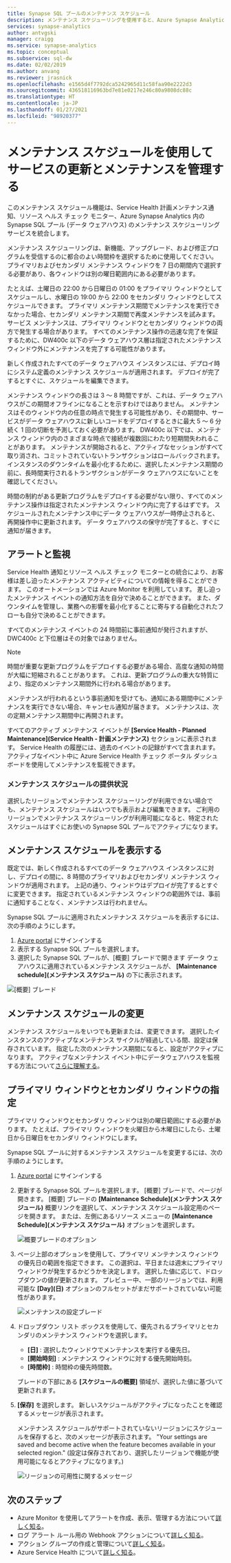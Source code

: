 ```yaml
---
title: Synapse SQL プールのメンテナンス スケジュール
description: メンテナンス スケジューリングを使用すると、Azure Synapse Analytics で新機能のロールアウト、アップグレード、パッチを行うために必要な予定メンテナンス イベントを計画することができます。
services: synapse-analytics
author: antvgski
manager: craigg
ms.service: synapse-analytics
ms.topic: conceptual
ms.subservice: sql-dw
ms.date: 02/02/2019
ms.author: anvang
ms.reviewer: jrasnick
ms.openlocfilehash: e1565d4f7792dca5242965d11c58faa90e2222d3
ms.sourcegitcommit: 436518116963bd7e81e0217e246c80a9808dc88c
ms.translationtype: HT
ms.contentlocale: ja-JP
ms.lasthandoff: 01/27/2021
ms.locfileid: "98920377"
---
```

# <a name="use-maintenance-schedules-to-manage-service-updates-and-maintenance"></a>メンテナンス スケジュールを使用してサービスの更新とメンテナンスを管理する

このメンテナンス スケジュール機能は、Service Health 計画メンテナンス通知、リソース ヘルス チェック モニター、Azure Synapse Analytics 内の Synapse SQL プール (データ ウェアハウス) のメンテナンス スケジューリング サービスを統合します。

メンテナンス スケジューリングは、新機能、アップグレード、および修正プログラムを受信するのに都合のよい時間枠を選択するために使用してください。 プライマリおよびセカンダリ メンテナンス ウィンドウを 7 日の期間内で選択する必要があり、各ウィンドウは別の曜日範囲内にある必要があります。

たとえば、土曜日の 22:00 から日曜日の 01:00 をプライマリ ウィンドウとしてスケジュールし、水曜日の 19:00 から 22:00 をセカンダリ ウィンドウとしてスケジュールできます。 プライマリ メンテナンス期間でメンテナンスを実行できなかった場合、セカンダリ メンテナンス期間で再度メンテナンスを試みます。 サービス メンテナンスは、プライマリ ウィンドウとセカンダリ ウィンドウの両方で発生する場合があります。 すべてのメンテナンス操作の迅速な完了を保証するために、DW400c 以下のデータ ウェアハウス層は指定されたメンテナンス ウィンドウ外にメンテナンスを完了する可能性があります。

新しく作成されたすべてのデータ ウェアハウス インスタンスには、デプロイ時にシステム定義のメンテナンス スケジュールが適用されます。 デプロイが完了するとすぐに、スケジュールを編集できます。

メンテナンス ウィンドウの長さは 3 ～ 8 時間ですが、これは、データ ウェアハウスがこの期間オフラインになることを示すわけではありません。 メンテナンスはそのウィンドウ内の任意の時点で発生する可能性があり、その期間中、サービスがデータ ウェアハウスに新しいコードをデプロイするときに最大 5 ～ 6 分続く 1 回の切断を予測しておく必要があります。 DW400c 以下では、メンテナンス ウィンドウ内のさまざまな時点で接続が複数回にわたり短期間失われることがあります。 メンテナンスが開始されると、アクティブなセッションがすべて取り消され、コミットされていないトランザクションはロールバックされます。 インスタンスのダウンタイムを最小化するために、選択したメンテナンス期間の前に、長時間実行されるトランザクションがデータ ウェアハウスにないことを確認してください。

時間の制約がある更新プログラムをデプロイする必要がない限り、すべてのメンテナンス操作は指定されたメンテナンス ウィンドウ内に完了するはずです。 スケジュールされたメンテナンス中にデータ ウェアハウスが一時停止されると、再開操作中に更新されます。 データ ウェアハウスの保守が完了すると、すぐに通知が届きます。

## <a name="alerts-and-monitoring"></a>アラートと監視

Service Health 通知とリソース ヘルス チェック モニターとの統合により、お客様は差し迫ったメンテナンス アクティビティについての情報を得ることができます。 このオートメーションでは Azure Monitor を利用しています。 差し迫ったメンテナンス イベントの通知方法を自分で決めることができます。 また、ダウンタイムを管理し、業務への影響を最小化することに寄与する自動化されたフローも自分で決めることができます。

すべてのメンテナンス イベントの 24 時間前に事前通知が発行されますが、DWC400c と下位層はその対象ではありません。

> [!NOTE]
> 時間が重要な更新プログラムをデプロイする必要がある場合、高度な通知の時間が大幅に短縮されることがあります。 これは、更新プログラムの重大な特質により、指定のメンテナンス期間外に行われる場合があります。

メンテナンスが行われるという事前通知を受けても、通知にある期間中にメンテナンスを実行できない場合、キャンセル通知が届きます。 メンテナンスは、次の定期メンテナンス期間中に再開されます。

すべてのアクティブ メンテナンス イベントが **[Service Health - Planned Maintenance]\(Service Health - 計画メンテナンス\)** セクションに表示されます。 Service Health の履歴には、過去のイベントの記録がすべて含まれます。 アクティブなイベント中に Azure Service Health チェック ポータル ダッシュボードを使用してメンテナンスを監視できます。

### <a name="maintenance-schedule-availability"></a>メンテナンス スケジュールの提供状況

選択したリージョンでメンテナンス スケジューリングが利用できない場合でも、メンテナンス スケジュールはいつでも表示および編集できます。 ご利用のリージョンでメンテナンス スケジューリングが利用可能になると、特定されたスケジュールはすぐにお使いの Synapse SQL プールでアクティブになります。

## <a name="view-a-maintenance-schedule"></a>メンテナンス スケジュールを表示する

既定では、新しく作成されるすべてのデータ ウェアハウス インスタンスに対し、デプロイの間に、8 時間のプライマリおよびセカンダリ メンテナンス ウィンドウが適用されます。 上記の通り、ウィンドウはデプロイが完了するとすぐに変更できます。 指定されているメンテナンス ウィンドウの範囲外では、事前に通知することなく、メンテナンスは行われません。

Synapse SQL プールに適用されたメンテナンス スケジュールを表示するには、次の手順のようにします。

1. [Azure portal](https://portal.azure.com/) にサインインする
2. 表示する Synapse SQL プールを選択します。
3. 選択した Synapse SQL プールが、[概要] ブレードで開きます データ ウェアハウスに適用されているメンテナンス スケジュールが、 **[Maintenance schedule]\(メンテナンス スケジュール\)** の下に表示されます。

![[概要] ブレード](./media/maintenance-scheduling/clear-overview-blade.PNG)

## <a name="change-a-maintenance-schedule"></a>メンテナンス スケジュールの変更

メンテナンス スケジュールをいつでも更新または、変更できます。 選択したインスタンスのアクティブなメンテナンス サイクルが経過している間、設定は保存されています。 指定した次のメンテナンス期間になると、設定がアクティブになります。 アクティブなメンテナンス イベント中にデータウェアハウスを監視する方法について[さらに理解する](../../service-health/resource-health-overview.md?toc=/azure/synapse-analytics/sql-data-warehouse/toc.json&bc=/azure/synapse-analytics/sql-data-warehouse/breadcrumb/toc.json)。

## <a name="identifying-the-primary-and-secondary-windows"></a>プライマリ ウィンドウとセカンダリ ウィンドウの指定

プライマリ ウィンドウとセカンダリ ウィンドウは別の曜日範囲にする必要があります。 たとえば、プライマリ ウィンドウを火曜日から木曜日にしたら、土曜日から日曜日をセカンダリ ウィンドウにします。

Synapse SQL プールに対するメンテナンス スケジュールを変更するには、次の手順のようにします。

1. [Azure portal](https://portal.azure.com/) にサインインする
2. 更新する Synapse SQL プールを選択します。 [概要] ブレードで、ページが開きます。
[概要] ブレードの **[Maintenance Schedule]\(メンテナンス スケジュール\)** 概要リンクを選択して、メンテナンス スケジュール設定用のページを開きます。 または、左側にあるリソース メニューの **[Maintenance Schedule]\(メンテナンス スケジュール\)** オプションを選択します。

    ![概要ブレードのオプション](./media/maintenance-scheduling/maintenance-change-option.png)

3. ページ上部のオプションを使用して、プライマリ メンテナンス ウィンドウの優先日の範囲を指定できます。 この選択は、平日または週末にプライマリ  ウィンドウが発生するかどうかを決定します。 選択した値に応じて、ドロップダウンの値が更新されます。
プレビュー中、一部のリージョンでは、利用可能な **[Day]\(日\)** オプションのフルセットがまだサポートされていない可能性があります。

   ![メンテナンスの設定ブレード](./media/maintenance-scheduling/maintenance-settings-page.png)

4. ドロップダウン リスト ボックスを使用して、優先されるプライマリとセカンダリのメンテナンス ウィンドウを選択します。
   - **[日]** : 選択したウィンドウでメンテナンスを実行する優先日。
   - **[開始時刻]** : メンテナンス ウィンドウに対する優先開始時刻。
   - **[時間枠]** : 時間枠の優先時間数。

   ブレードの下部にある **[スケジュールの概要]** 領域が、選択した値に基づいて更新されます。
  
5. **[保存]** を選択します。 新しいスケジュールがアクティブになったことを確認するメッセージが表示されます。

   メンテナンス スケジュールがサポートされていないリージョンにスケジュールを保存すると、次のメッセージが表示されます。 "Your settings are saved and become active when the feature becomes available in your selected region." (設定は保存されており、選択したリージョンで機能が使用可能になるとアクティブになります。)

   ![リージョンの可用性に関するメッセージ](./media/maintenance-scheduling/maintenance-not-active-toast.png)

## <a name="next-steps"></a>次のステップ

- Azure Monitor を使用してアラートを作成、表示、管理する方法について[詳しく知る](../../azure-monitor/platform/alerts-metric.md?toc=/azure/synapse-analytics/sql-data-warehouse/toc.json&bc=/azure/synapse-analytics/sql-data-warehouse/breadcrumb/toc.json)。
- ログ アラート ルール用の Webhook アクションについて[詳しく知る](../..//azure-monitor/platform/alerts-log-webhook.md?toc=/azure/synapse-analytics/sql-data-warehouse/toc.json&bc=/azure/synapse-analytics/sql-data-warehouse/breadcrumb/toc.json)。
- アクション グループの作成と管理について[詳しく知る](../..//azure-monitor/platform/action-groups.md?toc=/azure/synapse-analytics/sql-data-warehouse/toc.json&bc=/azure/synapse-analytics/sql-data-warehouse/breadcrumb/toc.json)。
- Azure Service Health について[詳しく知る](../../service-health/service-health-overview.md?toc=/azure/synapse-analytics/sql-data-warehouse/toc.json&bc=/azure/synapse-analytics/sql-data-warehouse/breadcrumb/toc.json)。
